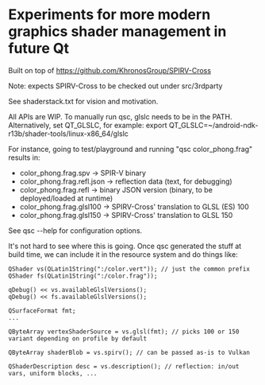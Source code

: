 Experiments for more modern graphics shader management in future Qt
===================================================================

Built on top of https://github.com/KhronosGroup/SPIRV-Cross

Note: expects SPIRV-Cross to be checked out under src/3rdparty

See shaderstack.txt for vision and motivation.

All APIs are WIP. To manually run qsc, glslc needs to be in the PATH.
Alternatively, set QT_GLSLC, for example: export QT_GLSLC=~/android-ndk-r13b/shader-tools/linux-x86_64/glslc

For instance, going to test/playground and running "qsc color_phong.frag" results in:

 * color_phong.frag.spv -> SPIR-V binary
 * color_phong.frag.refl.json -> reflection data (text, for debugging)
 * color_phong.frag.refl -> binary JSON version (binary, to be deployed/loaded at runtime)
 * color_phong.frag.glsl100 -> SPIRV-Cross' translation to GLSL (ES) 100
 * color_phong.frag.glsl150 -> SPIRV-Cross' translation to GLSL 150

See qsc --help for configuration options.

It's not hard to see where this is going. Once qsc generated the stuff at build
time, we can include it in the resource system and do things like:

```
QShader vs(QLatin1String(":/color.vert")); // just the common prefix
QShader fs(QLatin1String(":/color.frag"));

qDebug() << vs.availableGlslVersions();
qDebug() << fs.availableGlslVersions();

QSurfaceFormat fmt;
...

QByteArray vertexShaderSource = vs.glsl(fmt); // picks 100 or 150 variant depending on profile by default

QByteArray shaderBlob = vs.spirv(); // can be passed as-is to Vulkan

QShaderDescription desc = vs.description(); // reflection: in/out vars, uniform blocks, ...

```
